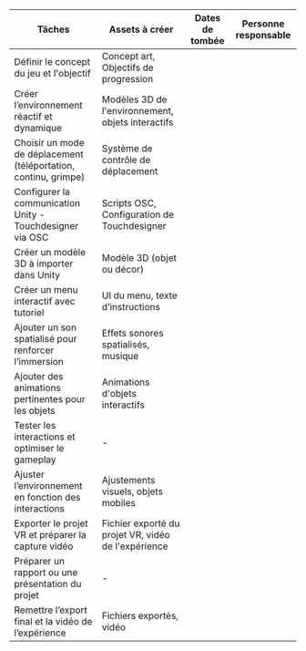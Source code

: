 | Tâches                                                   | Assets à créer                         | Dates de tombée | Personne responsable |
| -------------------------------------------------------- | -------------------------------------- | --------------- | -------------------- |
| Définir le concept du jeu et l'objectif                  | Concept art, Objectifs de progression  |                 |                      |
| Créer l’environnement réactif et dynamique               | Modèles 3D de l'environnement, objets interactifs |                 |                      |
| Choisir un mode de déplacement (téléportation, continu, grimpe) | Système de contrôle de déplacement     |                 |                      |
| Configurer la communication Unity - Touchdesigner via OSC | Scripts OSC, Configuration de Touchdesigner |                 |                      |
| Créer un modèle 3D à importer dans Unity                | Modèle 3D (objet ou décor)             |                 |                      |
| Créer un menu interactif avec tutoriel                   | UI du menu, texte d’instructions       |                 |                      |
| Ajouter un son spatialisé pour renforcer l’immersion    | Effets sonores spatialisés, musique    |                 |                      |
| Ajouter des animations pertinentes pour les objets      | Animations d'objets interactifs        |                 |                      |
| Tester les interactions et optimiser le gameplay        | -                                      |                 |                      |
| Ajuster l’environnement en fonction des interactions    | Ajustements visuels, objets mobiles    |                 |                      |
| Exporter le projet VR et préparer la capture vidéo      | Fichier exporté du projet VR, vidéo de l'expérience |                 |                      |
| Préparer un rapport ou une présentation du projet       | -                                      |                 |                      |
| Remettre l’export final et la vidéo de l’expérience     | Fichiers exportés, vidéo               |                 |                      |
